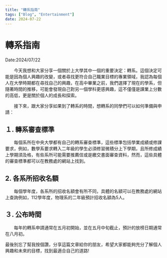 ```yaml
---
title: "轉系指南"
tags: ["Blog", "Entertainment"]
date: 2024-07-22　　
---
```

# 轉系指南

Date:2024/07/22　　

　　今天我想和大家分享一個關於上大學其中一個的重要決定：轉系。這個決定可能是因為個人興趣的改變，或者尋找更符合自己職業目標的專業領域，我認為每個人在大學時期都在尋找自己的興趣，在高中畢業之前，我們選擇了現在的學系，但隨著時間的推移，可能會發現自己對另一個學科更感興趣，這不僅僅是課業上分數的高低，更是關於個人的成長和探索。



　　接下來，跟大家分享如果到了轉系的時間，想轉系的同學們可以如何準備與申請：

## １. 轉系審查標準

　　每個系所在中央大學都有自己的轉系審查標準，這些標準包括學業成績或修課要求，例如，數學系要求轉入二年級的學生必須修習微積分上下學期，且所修成績上學期須及格，有些系所可能需要推薦信或是繳交書面審查資料，然而，這些具體的審查標準都可以在教務處的網站上找到。



## 2. 各系所招收名額

　　每個學年度，各系所的招收名額會有所不同，具體的名額可以在教務處的網站上查詢例如，112學年度，物理系的二年級預計招收名額為5人。


## ３. 公布時間

　　每年的轉系申請通常在五月初開始，並在五月中旬截止，預計的放榜日期通常在八月初。



最後別忘了幫我按個讚，分享這篇文章給你的朋友，希望大家都能夠充分了解個人興趣和未來的目標，找到最適合自己的道路!

